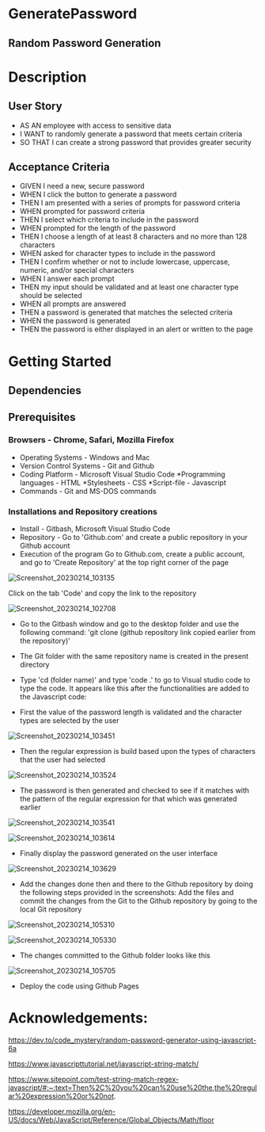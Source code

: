 # GeneratePassword
## Random Password Generation
# Description
## User Story
* AS AN employee with access to sensitive data
* I WANT to randomly generate a password that meets certain criteria
* SO THAT I can create a strong password that provides greater security
## Acceptance Criteria
* GIVEN I need a new, secure password
* WHEN I click the button to generate a password
* THEN I am presented with a series of prompts for password criteria
* WHEN prompted for password criteria
* THEN I select which criteria to include in the password
* WHEN prompted for the length of the password
* THEN I choose a length of at least 8 characters and no more than 128 characters
* WHEN asked for character types to include in the password
* THEN I confirm whether or not to include lowercase, uppercase, numeric, and/or special characters
* WHEN I answer each prompt
* THEN my input should be validated and at least one character type should be selected
* WHEN all prompts are answered
* THEN a password is generated that matches the selected criteria
* WHEN the password is generated
* THEN the password is either displayed in an alert or written to the page
# Getting Started
## Dependencies
## Prerequisites
### Browsers - Chrome, Safari, Mozilla Firefox
* Operating Systems - Windows and Mac
* Version Control Systems - Git and Github
* Coding Platform - Microsoft Visual Studio Code *Programming languages - HTML *Stylesheets - CSS *Script-file - Javascript
* Commands - Git and MS-DOS commands
### Installations and Repository creations
* Install - Gitbash, Microsoft Visual Studio Code
* Repository - Go to 'Github.com' and create a public repository in your Github account
* Execution of the program
Go to Github.com, create a public account, and go to 'Create Repository' at the top right corner of the page

![Screenshot_20230214_103135](https://user-images.githubusercontent.com/122113060/218920561-09bcec22-68c1-49e5-97d9-f9e90d15781b.png)

Click on the tab 'Code' and copy the link to the repository

![Screenshot_20230214_102708](https://user-images.githubusercontent.com/122113060/218920142-56777485-df4a-4196-ad5f-3321282cf427.png)

* Go to the Gitbash window and go to the desktop folder and use the following command: 'git clone (github repository link copied earlier from the repository)'
* The Git folder with the same repository name is created in the present directory
* Type 'cd (folder name)' and type 'code .' to go to Visual studio code to type the code. It appears like this after the functionalities are added to the Javascript code:

* First the value of the password length is validated and the character types are selected by the user

![Screenshot_20230214_103451](https://user-images.githubusercontent.com/122113060/218922425-ac0e6c0b-a562-40c7-935c-45883108ab14.png)

* Then the regular expression is build based upon the types of characters that the user had selected
 
![Screenshot_20230214_103524](https://user-images.githubusercontent.com/122113060/218922490-368aade1-1f91-4353-b1b8-4716869de984.png)

* The password is then generated and checked to see if it matches with the pattern of the regular expression for that which was generated earlier

![Screenshot_20230214_103541](https://user-images.githubusercontent.com/122113060/218922559-4518f805-31b6-4d23-9fc7-d13b258e93f5.png)

![Screenshot_20230214_103614](https://user-images.githubusercontent.com/122113060/218922735-1a4ff116-38ce-40e5-9666-3689585f0d89.png)

* Finally display the password generated on the user interface

![Screenshot_20230214_103629](https://user-images.githubusercontent.com/122113060/218922802-a64a7159-aecc-4f7b-af16-b337465ca29b.png)

* Add the changes done then and there to the Github repository by doing the following steps provided in the screenshots: Add the files and commit the changes from the Git to the Github repository by going to the local Git repository

![Screenshot_20230214_105310](https://user-images.githubusercontent.com/122113060/218925269-9e4157c1-6253-43c0-b2b1-6895d0bc6462.png)

![Screenshot_20230214_105330](https://user-images.githubusercontent.com/122113060/218925303-495f973b-c115-41e9-b4ed-9e78a2dea4c0.png)

* The changes committed to the Github folder looks like this

![Screenshot_20230214_105705](https://user-images.githubusercontent.com/122113060/218925529-9833bf60-944e-434d-b45f-38464a858f3e.png)

* Deploy the code using Github Pages

# Acknowledgements:

https://dev.to/code_mystery/random-password-generator-using-javascript-6a

https://www.javascripttutorial.net/javascript-string-match/

https://www.sitepoint.com/test-string-match-regex-javascript/#:~:text=Then%2C%20you%20can%20use%20the,the%20regular%20expression%20or%20not.

https://developer.mozilla.org/en-US/docs/Web/JavaScript/Reference/Global_Objects/Math/floor








